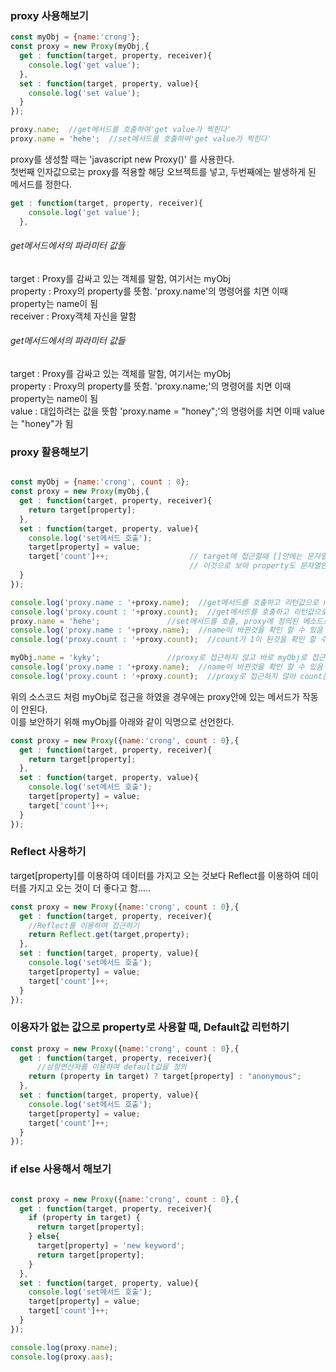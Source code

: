 
### proxy 사용해보기
~~~javascript
const myObj = {name:'crong'};
const proxy = new Proxy(myObj,{
  get : function(target, property, receiver){
    console.log('get value');
  },
  set : function(target, property, value){
    console.log('set value');
  }
});

proxy.name;  //get메서드를 호출하여'get value가 찍힌다'
proxy.name = 'hehe';  //set메서드를 호출하여'get value가 찍힌다'
~~~

proxy를 생성할 때는 'javascript new Proxy()' 를 사용한다. </br>
첫번째 인자값으로는 proxy를 적용할 해당 오브젝트를 넣고, 두번째에는 발생하게 된 메서드를 정한다.</br>

~~~javascript
get : function(target, property, receiver){
    console.log('get value');
  },
~~~
###### get메서드에서의 파라미터 값들
target : Proxy를 감싸고 있는 객체를 말함, 여기서는 myObj</br>
property : Proxy의 property를 뜻함. 'proxy.name'의 명령어를 치면 이때 property는 name이 됨</br>
receiver : Proxy객체 자신을 말함</br>

###### get메서드에서의 파라미터 값들
target : Proxy를 감싸고 있는 객체를 말함, 여기서는 myObj</br>
property : Proxy의 property를 뜻함. 'proxy.name;'의 명령어를 치면 이때 property는 name이 됨</br>
value : 대입하려는 값을 뜻함 'proxy.name = "honey";'의 명령어를 치면 이때 value는 "honey"가 됨</br>

### proxy 활용해보기

~~~javascript

const myObj = {name:'crong', count : 0};
const proxy = new Proxy(myObj,{
  get : function(target, property, receiver){
    return target[property];
  },
  set : function(target, property, value){
    console.log('set메서드 호출');
    target[property] = value;
    target['count']++;                  // target에 접근할때 []안에는 문자열로 들어가야 한다.
                                        // 이것으로 보아 property도 문자열인것을 확인 할 수 있다.
  }
});

console.log('proxy.name : '+proxy.name);  //get메서드를 호출하고 리턴값으로 name을 출력
console.log('proxy.count : '+proxy.count);  //get메서드를 호출하고 리턴값으로 count를 출력, 이때는 count가 0이 출력됨
proxy.name = 'hehe';               //set메서드를 호출, proxy에 정의된 메소드로 인해 count가 1증가
console.log('proxy.name : '+proxy.name);  //name이 바뀐것을 확인 할 수 있음
console.log('proxy.count : '+proxy.count);  //count가 1이 된것을 확인 할 수 있음

myObj.name = 'kyky';               //proxy로 접근하지 않고 바로 myObj로 접근하여 name을 바꿈
console.log('proxy.name : '+proxy.name);  //name이 바뀐것을 확인 할 수 있음
console.log('proxy.count : '+proxy.count);  //proxy로 접근하지 않아 count는 그대로 1이다.
~~~

위의 소스코드 처럼 myObj로 접근을 하였을 경우에는 proxy안에 있는 메서드가 작동이 안된다.</br>
이를 보안하기 위해 myObj를 아래와 같이 익명으로 선언한다.
~~~javascript
const proxy = new Proxy({name:'crong', count : 0},{
  get : function(target, property, receiver){
    return target[property];
  },
  set : function(target, property, value){
    console.log('set메서드 호출');
    target[property] = value;
    target['count']++;
  }
});
~~~

### Reflect 사용하기
target[property]를 이용하여 데이터를 가지고 오는 것보다 Reflect를 이용하여 데이터를 가지고 오는 것이 더 좋다고 함.....
~~~javascript
const proxy = new Proxy({name:'crong', count : 0},{
  get : function(target, property, receiver){
    //Reflect를 이용하여 접근하기
    return Reflect.get(target,property);
  },
  set : function(target, property, value){
    console.log('set메서드 호출');
    target[property] = value;
    target['count']++;
  }
});
~~~

### 이용자가 없는 값으로 property로 사용할 때, Default값 리턴하기

~~~javascript
const proxy = new Proxy({name:'crong', count : 0},{
  get : function(target, property, receiver){
      //삼항연산자를 이용하여 default값을 정의
    return (property in target) ? target[property] : "anonymous";
  },
  set : function(target, property, value){
    console.log('set메서드 호출');
    target[property] = value;
    target['count']++;
  }
});
~~~
### if else 사용해서 해보기

~~~javascript

const proxy = new Proxy({name:'crong', count : 0},{
  get : function(target, property, receiver){
    if (property in target) {
      return target[property];
    } else{
      target[property] = 'new keyword';
      return target[property];
    }
  },
  set : function(target, property, value){
    console.log('set메서드 호출');
    target[property] = value;
    target['count']++;
  }
});

console.log(proxy.name);
console.log(proxy.aas);

~~~